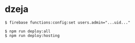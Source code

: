 # dzeja

```
$ firebase functions:config:set users.admin="...uid..."
```

```
$ npm run deploy:all
$ npm run deploy:hosting
```
